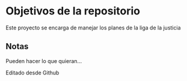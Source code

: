 # Objetivos de la repositorio

Este proyecto se encarga de manejar los planes de la liga de la justicia


## Notas
Pueden hacer lo que quieran...

Editado desde Github
